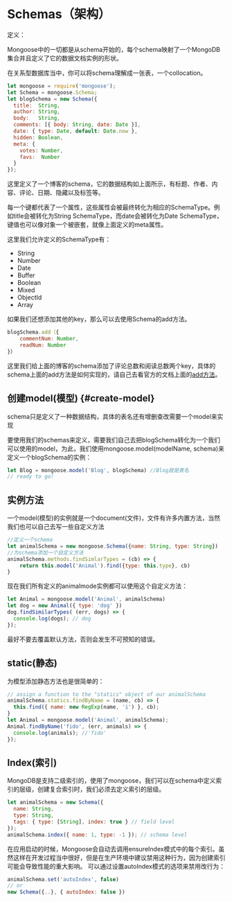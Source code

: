 # Schemas（架构）

定义：

Mongoose中的一切都是从schema开始的，每个schema映射了一个MongoDB集合并且定义了它的数据文档实例的形状。

在关系型数据库当中，你可以将schema理解成一张表，一个collocation。

```js
let mongoose = require('mongoose');
let Schema = mongoose.Schema;
let blogSchema = new Schema({
  title:  String,
  author: String,
  body:   String,
  comments: [{ body: String, date: Date }],
  date: { type: Date, default: Date.now },
  hidden: Boolean,
  meta: {
    votes: Number,
    favs:  Number
  }
});
```

这里定义了一个博客的schema，它的数据结构如上面所示，有标题、作者、内容、评论、日期、隐藏以及标签等。

每一个键都代表了一个属性，这些属性会被最终转化为相应的SchemaType。例如title会被转化为String SchemaType，而date会被转化为Date SchemaType，键值也可以像对象一个被嵌套，就像上面定义的meta属性。

这里我们允许定义的SchemaType有：

* String
* Number
* Date
* Buffer
* Boolean
* Mixed
* ObjectId
* Array

如果我们还想添加其他的key，那么可以去使用Schema的add方法。

```js
blogSchema.add（{
    commentNum: Number,
    readNum: Number
}）
```

这里我们给上面的博客的schema添加了评论总数和阅读总数两个key，具体的schema上面的add方法是如何实现的，请自己去看官方的文档上面的[add方法](http://www.nodeclass.com/api/mongoose.html#schema_Schema-add)。

## 创建model\(模型\) {#create-model}

schema只是定义了一种数据结构，具体的表名还有增删查改需要一个model来实现

要使用我们的schemas来定义，需要我们自己去把blogSchema转化为一个我们可以使用的model，为此，我们使用mongoose.model\(modelName, schema\)来定义一个blogSchema的实例：

```js
let Blog = mongoose.model('Blog', blogSchema) //Blog就是表名
// ready to go!
```

## 实例方法

一个model\(模型\)的实例就是一个document\(文件\)，文件有许多内置方法，当然我们也可以自己去写一些自定义方法

```js
//定义一个schema
let animalSchema = new mongoose.Schema({name: String, type: String})
//为schema添加一个自定义方法
animalSchema.methods.findSimlarTypes = (cb) => {
    return this.model('Animal').find({type: this.type}, cb)
}
```

现在我们所有定义的animalmode实例都可以使用这个自定义方法：

```js
let Animal = mongoose.model('Animal', animalSchema)
let dog = new Animal({ type: 'dog' })
dog.findSimilarTypes( (err, dogs) => {
  console.log(dogs); // dog
});
```

最好不要去覆盖默认方法，否则会发生不可预知的错误。

## static\(静态\)

为模型添加静态方法也是很简单的：

```js
// assign a function to the "statics" object of our animalSchema
animalSchema.statics.findByName = (name, cb) => {
  this.find({ name: new RegExp(name, 'i') }, cb);
}
let Animal = mongoose.model('Animal', animalSchema);
Animal.findByName('fido', (err, animals) => {
  console.log(animals); //'fido'
});
```

## Index\(索引\)

MongoDB是支持二级索引的，使用了mongoose，我们可以在schema中定义索引的层级，创建复合索引时，我们必须去定义索引的层级。

```js
let animalSchema = new Schema({
  name: String,
  type: String,
  tags: { type: [String], index: true } // field level
});
animalSchema.index({ name: 1, type: -1 }); // schema level
```

在应用启动的时候，Mongoose会自动去调用ensureIndex模式中的每个索引。虽然这样在开发过程当中很好，但是在生产环境中建议禁用这种行为，因为创建索引可能会导致性能的重大影响。 可以通过设置autoIndex模式的选项来禁用改行为：

```js
animalSchema.set('autoIndex', false)
// or
new Schema({..}, { autoIndex: false })
```




